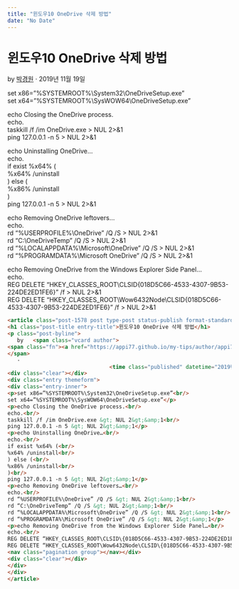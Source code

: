 ```yaml
---
title: "윈도우10 OneDrive 삭제 방법"
date: "No Date"
---
```


윈도우10 OneDrive 삭제 방법
====================

by 
[박경원](https://appi77.github.io/my-tips/author/appi77/ "박경원이(가) 작성한 글")
·
2019년 11월 19일

set x86=”%SYSTEMROOT%\System32\OneDriveSetup.exe”  
set x64=”%SYSTEMROOT%\SysWOW64\OneDriveSetup.exe”

echo Closing the OneDrive process.  
echo.  
taskkill /f /im OneDrive.exe > NUL 2>&1  
ping 127.0.0.1 -n 5 > NUL 2>&1

echo Uninstalling OneDrive…  
echo.  
if exist %x64% (  
%x64% /uninstall  
) else (  
%x86% /uninstall  
)  
ping 127.0.0.1 -n 5 > NUL 2>&1

echo Removing OneDrive leftovers…  
echo.  
rd “%USERPROFILE%\OneDrive” /Q /S > NUL 2>&1  
rd “C:\OneDriveTemp” /Q /S > NUL 2>&1  
rd “%LOCALAPPDATA%\Microsoft\OneDrive” /Q /S > NUL 2>&1  
rd “%PROGRAMDATA%\Microsoft OneDrive” /Q /S > NUL 2>&1

echo Removing OneDrive from the Windows Explorer Side Panel…  
echo.  
REG DELETE “HKEY\_CLASSES\_ROOT\CLSID\{018D5C66-4533-4307-9B53-224DE2ED1FE6}” /f > NUL 2>&1  
REG DELETE “HKEY\_CLASSES\_ROOT\Wow6432Node\CLSID\{018D5C66-4533-4307-9B53-224DE2ED1FE6}” /f > NUL 2>&1

```html
<article class="post-1578 post type-post status-publish format-standard hentry category-pc-"><div class="post-inner group">
<h1 class="post-title entry-title">윈도우10 OneDrive 삭제 방법</h1>
<p class="post-byline">
   by   <span class="vcard author">
<span class="fn"><a href="https://appi77.github.io/my-tips/author/appi77/" rel="author" title="박경원이(가) 작성한 글">박경원</a></span>
</span>
   ·
                                <time class="published" datetime="2019년 11월 19일">2019년 11월 19일</time></p>
<div class="clear"></div>
<div class="entry themeform">
<div class="entry-inner">
<p>set x86=”%SYSTEMROOT%\System32\OneDriveSetup.exe”<br/>
set x64=”%SYSTEMROOT%\SysWOW64\OneDriveSetup.exe”</p>
<p>echo Closing the OneDrive process.<br/>
echo.<br/>
taskkill /f /im OneDrive.exe &gt; NUL 2&gt;&amp;1<br/>
ping 127.0.0.1 -n 5 &gt; NUL 2&gt;&amp;1</p>
<p>echo Uninstalling OneDrive…<br/>
echo.<br/>
if exist %x64% (<br/>
%x64% /uninstall<br/>
) else (<br/>
%x86% /uninstall<br/>
)<br/>
ping 127.0.0.1 -n 5 &gt; NUL 2&gt;&amp;1</p>
<p>echo Removing OneDrive leftovers…<br/>
echo.<br/>
rd “%USERPROFILE%\OneDrive” /Q /S &gt; NUL 2&gt;&amp;1<br/>
rd “C:\OneDriveTemp” /Q /S &gt; NUL 2&gt;&amp;1<br/>
rd “%LOCALAPPDATA%\Microsoft\OneDrive” /Q /S &gt; NUL 2&gt;&amp;1<br/>
rd “%PROGRAMDATA%\Microsoft OneDrive” /Q /S &gt; NUL 2&gt;&amp;1</p>
<p>echo Removing OneDrive from the Windows Explorer Side Panel…<br/>
echo.<br/>
REG DELETE “HKEY_CLASSES_ROOT\CLSID\{018D5C66-4533-4307-9B53-224DE2ED1FE6}” /f &gt; NUL 2&gt;&amp;1<br/>
REG DELETE “HKEY_CLASSES_ROOT\Wow6432Node\CLSID\{018D5C66-4533-4307-9B53-224DE2ED1FE6}” /f &gt; NUL 2&gt;&amp;1</p>
<nav class="pagination group"></nav></div>
<div class="clear"></div>
</div>
</div>
</article>
```
